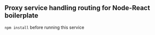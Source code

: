 Proxy service handling routing for Node-React boilerplate
---
`npm install` before running this service
